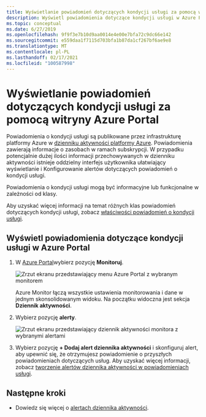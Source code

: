 ```yaml
---
title: Wyświetlanie powiadomień dotyczących kondycji usługi za pomocą witryny Azure Portal
description: Wyświetl powiadomienia dotyczące kondycji usługi w Azure Portal. Powiadomienia o kondycji usługi są publikowane przez infrastrukturę platformy Azure w dzienniku aktywności platformy Azure.
ms.topic: conceptual
ms.date: 6/27/2019
ms.openlocfilehash: 9f9f3e7b10d9aa0014e4e00e7bfa72c9dc66e142
ms.sourcegitcommit: e559daa1f7115d703bfa1b87da1cf267bf6ae9e8
ms.translationtype: MT
ms.contentlocale: pl-PL
ms.lasthandoff: 02/17/2021
ms.locfileid: "100587998"
---
```

# <a name="view-service-health-notifications-by-using-the-azure-portal"></a>Wyświetlanie powiadomień dotyczących kondycji usługi za pomocą witryny Azure Portal

Powiadomienia o kondycji usługi są publikowane przez infrastrukturę platformy Azure w [dzienniku aktywności platformy Azure](../azure-monitor/essentials/platform-logs-overview.md).  Powiadomienia zawierają informacje o zasobach w ramach subskrypcji. W przypadku potencjalnie dużej ilości informacji przechowywanych w dzienniku aktywności istnieje oddzielny interfejs użytkownika ułatwiający wyświetlanie i Konfigurowanie alertów dotyczących powiadomień o kondycji usługi. 

Powiadomienia o kondycji usługi mogą być informacyjne lub funkcjonalne w zależności od klasy.

Aby uzyskać więcej informacji na temat różnych klas powiadomień dotyczących kondycji usługi, zobacz [właściwości powiadomień o kondycji usługi](service-health-notifications-properties.md).

## <a name="view-your-service-health-notifications-in-the-azure-portal"></a>Wyświetl powiadomienia dotyczące kondycji usługi w Azure Portal

1. W [Azure Portal](https://portal.azure.com)wybierz pozycję **Monitoruj**.

    ![Zrzut ekranu przedstawiający menu Azure Portal z wybranym monitorem](./media/service-notifications/home-monitor.png)

    Azure Monitor łączą wszystkie ustawienia monitorowania i dane w jednym skonsolidowanym widoku. Na początku widoczna jest sekcja **Dziennik aktywności**.

1. Wybierz pozycję **alerty**.

    ![Zrzut ekranu przedstawiający dziennik aktywności monitora z wybranymi alertami](./media/service-notifications/service-health-summary.png)

1. Wybierz pozycję **+ Dodaj alert dziennika aktywności** i skonfiguruj alert, aby upewnić się, że otrzymujesz powiadomienie o przyszłych powiadomieniach dotyczących usług. Aby uzyskać więcej informacji, zobacz [tworzenie alertów dziennika aktywności w powiadomieniach usługi](./alerts-activity-log-service-notifications-portal.md).

## <a name="next-steps"></a>Następne kroki

* Dowiedz się więcej o [alertach dziennika aktywności](../azure-monitor/alerts/activity-log-alerts.md).

